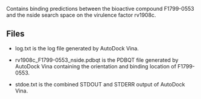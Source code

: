 Contains binding predictions between the bioactive compound F1799-0553 and the nside search space on the virulence factor rv1908c.

## Files

- log.txt is the log file generated by AutoDock Vina.

- rv1908c_F1799-0553_nside.pdbqt is the PDBQT file generated by AutoDock Vina containing the orientation and binding location of F1799-0553.

- stdoe.txt is the combined STDOUT and STDERR output of AutoDock Vina.

